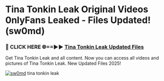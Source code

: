 # Tina Tonkin Leak Original Videos 0nlyFans Leaked - Files Updated! (sw0md)

<h3>🔴 CLICK HERE 🌐==►► <a href="https://tinyurl.com/2jnfzry5" rel="nofollow">Tina Tonkin Leak Updated Files</a></h3>

Get Tina Tonkin Leak and all content. Now you can access all videos and pictures of Tina Tonkin Leak. New Updated Files 2025!

[![sw0md](https://i.imgur.com/GyGTBgg.gif)](https://tinyurl.com/2jnfzry5)
tina tonkin leak